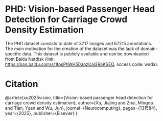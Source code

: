# PHD: Vision-based Passenger Head Detection for Carriage Crowd Density Estimation
The PHD dataset consists to date of 3717 images and 67215 annotations. 
The main motivation for the creation of the dataset was the lack of domain-specific data. 
This dataset is publicly available and can be downloaded from Baidu Netdisk (link: https://pan.baidu.com/s/1tosPhWH50JozOaI3RaKSEQ, access code: wsda).
# Citation
@article{xu2025vision,
title={Vision-based passenger head detection for carriage crowd density estimation},
author={Xu, Jiajing and Zhai, Mingda and Tian, Yuan and Wu, Jun},
journal={Neurocomputing},
pages={131584},
year={2025},
publisher={Elsevier}
}
